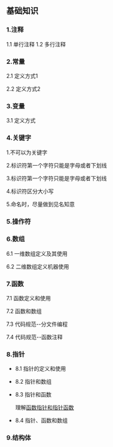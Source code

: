 ## 基础知识

### 1.注释

1.1 单行注释
1.2 多行注释

### 2.常量
2.1 定义方式1

2.2 定义方式2

### 3.变量
3.1 定义方式

### 4.关键字
1.不可以为关键字

2.标识符第一个字符只能是字母或者下划线

3.标识符第一个字符只能是字母或者下划线

4.标识符区分大小写

5.命名时，尽量做到见名知意


### 5.操作符


### 6.数组
6.1 一维数组定义及其使用

6.2 二维数组定义机器使用

### 7.函数
7.1 函数定义和使用

7.2 函数和数组

7.3 代码规范--分文件编程

7.4 代码规范--函数注释

### 8.指针
* 8.1 指针的定义和使用

* 8.2 指针和数组

* 8.3 指针和函数

    理解[函数指针和指针函数](../part1/part7_point/pointFunction_and_functionPoint.cpp)

* 8.4 指针、函数和数组


### 9.结构体

